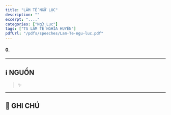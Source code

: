 ```yaml
---
title: "LÂM TẾ NGỮ LỤC"
description: ""
excerpt: "...."
categories: ["Ngữ Lục"]
tags: ["TS LÂM TẾ NGHĨA HUYỀN"]
pdfUrl: "/pdfs/speeches/Lam-Te-ngu-luc.pdf"
---
```


#### 0.

<hr class="blog-rule" />

## ℹ️ NGUỒN

> ✨

<hr class="blog-rule" />

## 📌 GHI CHÚ

[^1]: ⭐️ <a href="/masters/Linji-Yixuan" target="_blank">🔗 TS LÂM TẾ NGHĨA HUYỀN</a>

